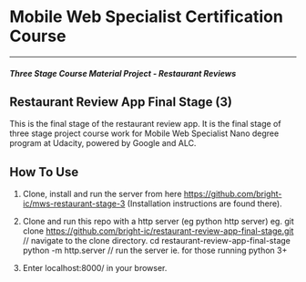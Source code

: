 # Mobile Web Specialist Certification Course
---
#### _Three Stage Course Material Project - Restaurant Reviews_

## Restaurant Review App Final Stage (3)
This is the final stage of the restaurant review app. It is the final stage of three stage project course work for Mobile Web Specialist Nano degree program at Udacity, powered by Google and ALC.

## How To Use
1. Clone, install and run the server from here https://github.com/bright-ic/mws-restaurant-stage-3 (Installation instructions are found there).
2. Clone and run this repo with a http server (eg python http server)
eg. git clone https://github.com/bright-ic/restaurant-review-app-final-stage.git
    // navigate to the clone directory.
    cd restaurant-review-app-final-stage
    python -m http.server // run the server ie. for those running python 3+
   
3. Enter localhost:8000/ in your browser.
